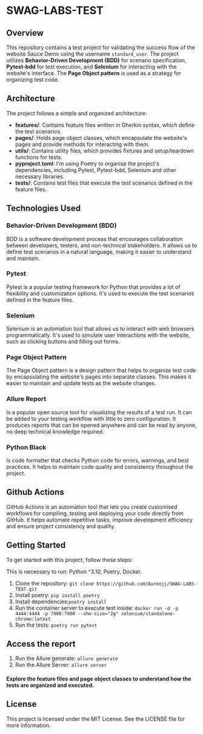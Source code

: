 # SWAG-LABS-TEST

## Overview
This repository contains a test project for validating the success flow of the website Sauce Demo using the username `standard_user`. The project utilizes **Behavior-Driven Development (BDD)** for scenario specification, **Pytest-bdd** for test execution, and **Selenium** for interacting with the website's interface. The **Page Object pattern** is used as a strategy for organizing test code.

## Architecture
The project follows a simple and organized architecture:

- **features/**: Contains feature files written in Gherkin syntax, which define the test scenarios.
- **pages/**: Holds page object classes, which encapsulate the website's pages and provide methods for interacting with them.
- **utils/**: Contains utility files, which provides fixtures and setup/teardown functions for tests.
- **pyproject.toml**: I'm using Poetry to organise the project's dependencies, including Pytest, Pytest-bdd, Selenium and other necessary libraries.
- **tests/**: Contains test files that execute the test scenarios defined in the feature files.

## Technologies Used
### Behavior-Driven Development (BDD)
BDD is a software development process that encourages collaboration between developers, testers, and non-technical stakeholders. It allows us to define test scenarios in a natural language, making it easier to understand and maintain.

### Pytest
Pytest is a popular testing framework for Python that provides a lot of flexibility and customization options. It's used to execute the test scenarios defined in the feature files.

### Selenium
Selenium is an automation tool that allows us to interact with web browsers programmatically. It's used to simulate user interactions with the website, such as clicking buttons and filling out forms.

### Page Object Pattern
The Page Object pattern is a design pattern that helps to organize test code by encapsulating the website's pages into separate classes. This makes it easier to maintain and update tests as the website changes.

### Allure Report
Is a popular open source tool for visualizing the results of a test run. It can be added to your testing workflow with little to zero configuration. It produces reports that can be opened anywhere and can be read by anyone, no deep technical knowledge required.

### Python Black
Is code formatter that checks Python code for errors, warnings, and best practices. It helps to maintain code quality and consistency throughout the project.

## Github Actions
GitHub Actions is an automation tool that lets you create customised workflows for compiling, testing and deploying your code directly from GitHub. It helps automate repetitive tasks, improve development efficiency and ensure project consistency and quality.

## Getting Started
To get started with this project, follow these steps:

This is necessary to run: Python ^3.10, Poetry, Docker.

1. Clone the repository: `git clone https://github.com/Aureojj/SWAG-LABS-TEST.git`
2. Install poetry: `pip install poetry`
3. Install dependencies:`poetry install` 
4. Run the container server to execute test inside: `docker run -d -p 4444:4444 -p 7900:7900 --shm-size="2g" selenium/standalone-chrome:latest`
5. Run the tests: `poetry run pytest`

## Access the report

1. Run the Allure generate: `allure generate`
2. Run the Allure Server: `allure server`


#### Explore the feature files and page object classes to understand how the tests are organized and executed.

## License
This project is licensed under the MIT License. See the LICENSE file for more information.
